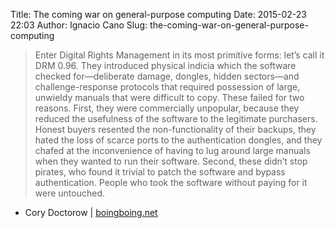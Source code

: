 Title: The coming war on general-purpose computing
Date: 2015-02-23 22:03
Author: Ignacio Cano
Slug: the-coming-war-on-general-purpose-computing

> Enter Digital Rights Management in its most primitive forms: let’s
> call it DRM 0.96. They introduced physical indicia which the software
> checked for—deliberate damage, dongles, hidden sectors—and
> challenge-response protocols that required possession of large,
> unwieldy manuals that were difficult to copy. These failed for two
> reasons. First, they were commercially unpopular, because they reduced
> the usefulness of the software to the legitimate purchasers. Honest
> buyers resented the non-functionality of their backups, they hated the
> loss of scarce ports to the authentication dongles, and they chafed at
> the inconvenience of having to lug around large manuals when they
> wanted to run their software. Second, these didn’t stop pirates, who
> found it trivial to patch the software and bypass authentication.
> People who took the software without paying for it were untouched.

- Cory Doctorow | [boingboing.net][]

  [boingboing.net]: http://boingboing.net/2012/01/10/lockdown.html
    "The coming war on general-purpose computing"

